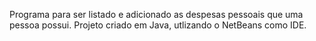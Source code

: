Programa para ser listado e adicionado as despesas pessoais que uma pessoa possui.
Projeto criado em Java, utlizando o NetBeans como IDE.

